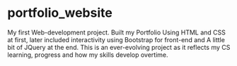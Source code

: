 # portfolio_website

My first Web-development project.
Built my Portfolio Using HTML and CSS at first, later included interactivity using Bootstrap for front-end and A little bit of JQuery at the end.
This is an ever-evolving project as it reflects my CS learning, progress and how my skills develop overtime.
